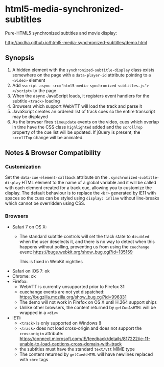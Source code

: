 html5-media-synchronized-subtitles
==================================

Pure-HTML5 synchronized subtitles and movie display:

http://acdha.github.io/html5-media-synchronized-subtitles/demo.html

Synopsis
--------

1. A hidden element with the `synchronized-subtitle-display` class exists somewhere on the page with a `data-player-id` attribute pointing to a `<video>` element
2. Add `<script async src="html5-media-synchronized-subtitles.js"></script>` to the page
3. When the async JavaScript loads, it registers event handlers for the subtitle `<track>` loading
4. Browsers which support WebVTT will load the track and parse it
5. JavaScript creates an ordered list of track cues so the entire transcript may be displayed
6. As the browser fires `timeupdate` events on the video, cues which overlap in time have the CSS class
   `highlighted` added and the `scrollTop` property of the cue list will be updated. If jQuery is present, the
   `scrollTop` change will be animated.

Notes & Browser Compatibility
-----------------------------

### Customization ###

Set the `data-cue-element-callback` attribute on the `.synchronized-subtitle-display` HTML element to the
name of a global variable and it will be called with each element created for a track cue, allowing you to
customize the display. The default behaviour is to replace the ``<br>`` generated by IE11 with spaces so the
cues can be styled using `display: inline` without line-breaks which cannot be overridden using CSS.

### Browsers ###

* Safari 7 on OS X:
  * The standard subtitle controls will set the track state to `disabled` when the user deselects it,
    and there is no way to detect when this happens without polling, preventing us from using the `cuechange`
    event: https://bugs.webkit.org/show_bug.cgi?id=135159

    This is fixed in WebKit nightlies
* Safari on iOS 7: ok
* Chrome: ok
* Firefox:
  * WebVTT is currently unsupported prior to Firefox 31
  * cuechange events are not yet dispatched: https://bugzilla.mozilla.org/show_bug.cgi?id=996331
  * The demo will not work in Firefox on OS X until H.264 support ships
  * Unlike other browsers, the content returned by `getCueAsHTML` will be wrapped in a `<div>`
* IE11:
  * `<track>` is only supported on Windows 8
  * `<track>` does not load cross-origin and does not support the `crossorigin` attribute:
    https://connect.microsoft.com/IE/feedback/details/817222/ie-11-unable-to-load-captions-cross-domain-with-track
  * the subtitles must have the standard `text/vtt` MIME type
  * The content returned by `getCueAsHTML` will have newlines replaced with `<br>` tags
